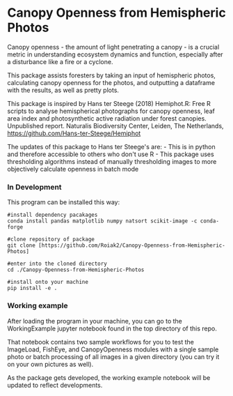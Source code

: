 # Canopy Openness from Hemispheric Photos

Canopy openness - the amount of light penetrating a canopy - is a crucial metric in understanding ecosystem dynamics and function, especially after a disturbance like a fire or a cyclone.

This package assists foresters by taking an input of hemispheric photos, calculating canopy openness for the photos, and outputting a dataframe with the results, as well as pretty plots.

This package is inspired by Hans ter Steege (2018) Hemiphot.R: Free R scripts to analyse hemispherical 
photographs for canopy openness, leaf area index and photosynthetic active radiation under forest canopies.  
Unpublished report. Naturalis Biodiversity Center, Leiden, The Netherlands, https://github.com/Hans-ter-Steege/Hemiphot

The updates of this package to Hans ter Steege's are:
    - This is in python and therefore accessible to others who don't use R
    - This package uses thresholding algorithms instead of manually thresholding images to more objectively calculate openness in batch mode

### In Development

This program can be installed this way:

```
#install dependency pacakages
conda install pandas matplotlib numpy natsort scikit-image -c conda-forge 

#clone repository of package
git clone [https://github.com/Roiak2/Canopy-Openness-from-Hemispheric-Photos]

#enter into the cloned directory
cd ./Canopy-Openness-from-Hemispheric-Photos

#install onto your machine
pip install -e .
```

### Working example

After loading the program in your machine, you can go to the WorkingExample jupyter notebook found in the top directory of this repo.

That notebook contains two sample workflows for you to test the ImageLoad, FishEye, and CanopyOpenness modules with a single sample photo or batch processing of all images in a given directory (you can try it on your own pictures as well).

As the package gets developed, the working example notebook will be updated to reflect developments.

